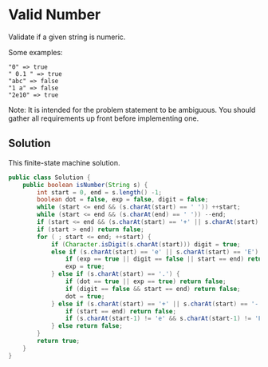 # Valid Number

Validate if a given string is numeric.

Some examples:

    "0" => true
    " 0.1 " => true
    "abc" => false
    "1 a" => false
    "2e10" => true

Note: It is intended for the problem statement to be ambiguous. You should gather all requirements up front before implementing one.

## Solution

This finite-state machine solution.

```java
public class Solution {
    public boolean isNumber(String s) {
        int start = 0, end = s.length() -1;
        boolean dot = false, exp = false, digit = false;
        while (start <= end && (s.charAt(start) == ' ')) ++start;
        while (start <= end && (s.charAt(end) == ' ')) --end;
        if (start <= end && (s.charAt(start) == '+' || s.charAt(start) == '-')) ++start;
        if (start > end) return false;
        for ( ; start <= end; ++start) {
            if (Character.isDigit(s.charAt(start))) digit = true;
            else if (s.charAt(start) == 'e' || s.charAt(start) == 'E') {
                if (exp == true || digit == false || start == end) return false;
                exp = true;
            } else if (s.charAt(start) == '.') {
                if (dot == true || exp == true) return false;
                if (digit == false && start == end) return false;
                dot = true;
            } else if (s.charAt(start) == '+' || s.charAt(start) == '-') {
                if (start == end) return false;
                if (s.charAt(start-1) != 'e' && s.charAt(start-1) != 'E') return false;
            } else return false;
        }
        return true;
    }
}
```